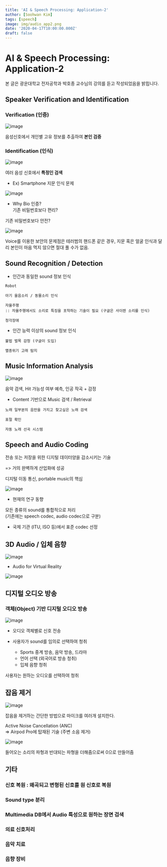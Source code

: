 ```yaml
---
title: 'AI & Speech Processing: Application-2'
author: [Soohwan Kim]
tags: [speech]
image: img/audio_app2.png
date: '2020-04-17T10:00:00.000Z'
draft: false
---
```


# AI & Speech Processing: Application-2
  
본 글은 광운대학교 전자공학과 박호종 교수님의 강의를 듣고 작성되었음을 밝힙니다.  

## Speaker Verification and Identification
  
### Verification (인증)
  
![image](https://user-images.githubusercontent.com/42150335/78555116-50184380-7847-11ea-8ff3-c6c393d6402c.png)  

음성신호에서 개인별 고유 정보를 추출하여 **본인 검증**  

### Identification (인식)  

![image](https://user-images.githubusercontent.com/42150335/78551433-afbf2080-7840-11ea-96f9-176458bae5dd.png)  
  
여러 음성 신호에서 **특정인 검색**  
  
* Ex) Smartphone 지문 인식 문제  
  
![image](https://user-images.githubusercontent.com/42150335/78553517-59ec7780-7844-11ea-8a81-300778187510.png)
  
* Why Bio 인증?  
기존 비밀번호보다 편리?  
  
기존 비밀번호보다 안전?  
   
![image](https://user-images.githubusercontent.com/42150335/78553891-0890b800-7845-11ea-94f4-7acd4be09065.png)
  
Voice를 이용한 보안의 문제점은 테러범의 핸드폰 같은 경우, 지문 혹은 얼굴 인식과 달리 본인이 마음 먹지 않으면 절대 풀 수가 없음.  
  
## Sound Recognition / Detection
  
* 인간과 동일한 sound 정보 인식  
```
Robot

아기 울음소리 / 동물소리 인식

자율주행 
:: 자율주행에서도 소리로 특징을 포착하는 기술이 필요 (구글은 사이렌 소리를 인식)

청각장애
```
  
* 인간 능력 이상의 sound 정보 인식
```
불법 벌목 감청 (구글이 도입)

멸종위기 고래 탐지
```
  
## Music Information Analysis
  
![image](https://user-images.githubusercontent.com/42150335/78554986-1c3d1e00-7847-11ea-94c0-020f85549942.png)
  
음악 검색, Hit 가능성 여부 예측, 인공 작곡 + 감정  
  
* Content 기반으로 Music 검색 / Retrieval
```
노래 일부분의 음만을 가지고 찾고싶은 노래 검색  

표절 확인

자동 노래 선곡 시스템
```
  
## Speech and Audio Coding
  
전송 또는 저장을 위한 디지털 데이터양을 감소시키는 기술
  
=> 거의 완벽하게 산업화에 성공
  
디지털 이동 통신, portable music의 핵심  
  
![image](https://user-images.githubusercontent.com/42150335/78555377-d9c81100-7847-11ea-9987-cdcf3d884ad5.png)
  
* 현재의 연구 동향  
  
모든 종류의 sound를 통합적으로 처리  
(기존에는 speech codec, audio codec으로 구분)  
  
* 국제 기관 (ITU, ISO 등)에서 표준 codec 선정  
  
## 3D Audio / 입체 음향  
  
![image](https://user-images.githubusercontent.com/42150335/78555735-9d48e500-7848-11ea-852b-56129ba59960.png)
  
* Audio for Virtual Reality
  
![image](https://user-images.githubusercontent.com/42150335/78555846-d3866480-7848-11ea-9abf-fa4b18b994c6.png)
  
## 디지털 오디오 방송
  
### 객체(Object) 기반 디지털 오디오 방송  

![image](https://user-images.githubusercontent.com/42150335/78557966-beabd000-784c-11ea-9d56-ca474c336ae5.png)


* 오디오 객체별로 신호 전송  
  
* 사용자가 sound를 임의로 선택하여 청취  
  + Sports 중계 방송, 음악 방송, 드라마  
  + 언어 선택 (외국어로 방송 청취)
  + 입체 음향 청취
    
사용자는 원하는 오디오를 선택하여 청취  
  
## 잡음 제거
  
![image](https://user-images.githubusercontent.com/42150335/78558545-bb651400-784d-11ea-842a-9565d373a9ea.png)
  
잡음을 제거하는 간단한 방법으로 마이크를 여러개 설치한다.  
  
Active Noise Cancellation (ANC)  
=> Airpod Pro에 탑재된 기술 (주변 소음 제거)  
  
![image](https://user-images.githubusercontent.com/42150335/78558732-1860ca00-784e-11ea-9656-f8eab0578c1d.png)

들어오는 소리의 파형과 반대되는 파형을 더해줌으로써 0으로 만들어줌
  
## 기타
  
### 신호 복원 : 왜곡되고 변형된 신호를 원 신호로 복원  
  
### Sound type 분리  
  
### Multimedia DB에서 Audio 특성으로 원하는 장면 검색  
  
### 의료 신호처리  

### 음악 치료   
  
### 음향 장비  
  





